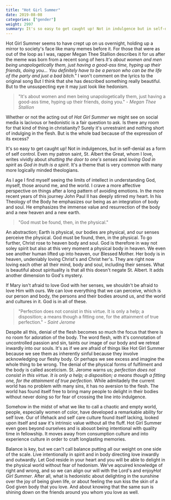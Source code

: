 ```yaml
---
title: "Hot Girl Summer"
date: 2019-08-08
categories: ["gender"]
weight: 2997
summary: It's so easy to get caught up! Not in indulgence but in self-denial. What if there's another way?
---
```


Hot Girl Summer seems to have crept up on us overnight, holding up a mirror to society's face like many memes before it. For those that were as out of the loop as I was, rapper Megan Thee Stallion describes it for us after the meme was born from a recent song of hers *It's about women and men being unapologetically them, just having a good-ass time, hyping up their friends, doing you... You definitely have to be a person who can be the life of the party and just a bad bitch."* I won't comment on the lyrics to the original song But I think that she has described something really beautiful. But to the unsuspecting eye it may just look like hedonism.

>  "It's about women and men being unapologetically them, just having a good-ass time, hyping up their friends, doing you."
> <cite>- Megan Thee Stallion</cite>

Whether or not the acting out of *Hot Girl Summer* we might see on social media is lacivous or hedonistic is a fair question to ask. Is there any room for that kind of thing in christianity? Surely it's unrestraint and nothing short of indulging in the flesh. But is the whole bad because of the expression of its excess?

It's so easy to get caught up! Not in indulgences, but in self-denial as a form of self control. Even my patron saint, St. Albert the Great, whom I love, writes vividly about *shutting the door to one's senses* and *loving God in spirit* as *God in truth is a spirit*. It's a theme that is very common with many more logically minded theologians.

As I age I find myself seeing the limits of intellect in understanding God, myself, those around me, and the world. I crave a more affective perspective on things after a long pattern of avoiding emotions. In the more recent years of this journey John Paul II has deeply stirred my heart. In his Theology of the Body he emphasizes our being as an integration of body and soul. He emphasizes the immense value and resurrection of the body and a new heaven and a new earth.

> "God must be found, then, in the physical."

An abstraction; Earth is physical, our bodies are physical, and our senses perceive the physical. God must be found, then, in the physical. To go further, Christ rose to heaven body and soul. God is therefore in way not soley spirit but also at this very moment a physical body in heaven. We even see another human lifted up into heaven, our Blessed Mother. Her body is in heaven, undeniably loving Christ's and Christ her's.  They are right now loving each other all their mind, body and soul, including their senses. What is beautiful about spirituality is that all this doesn't negate St. Albert. It adds another dimension to God's mystery.

If Mary isn't afraid to love God with her senses, we shouldn't be afraid to love Him with ours. We can love everything that we can perceive, which is our person and body, the persons and their bodies around us, and the world and cultures in it. God is in all of these. 

> "Perfection does not consist in this virtue. It is only a help; a disposition; a means though a fitting one, for the attainment of true perfection."
> <cite>- Saint Jerome</cite>

Despite all this, denial of the flesh becomes so much the focus that there is no room for adoration of the body. The word flesh, with it's connotation of uncontrolled passion and sin, taints our image of our body and we retreat inwardly into our souls. It's as if we are afraid of things like Hot Girl Summer because we see them as inherently sinful because they involve acknowledging our fleshy body. Or perhaps we see excess and imagine the whole thing to be wrong. The denial of the physical forms of fulfilment and the body is called asceticism. St. Jerome warns us; *perfection does not consist in this virtue. It is only a help; a disposition; a means though a fitting one, for the attainment of true perfection.* While admitadely the current world has no problem with many sins, it has no aversion to the flesh. The world has found itself free to bring many people to delight in their bodies without never doing so for fear of crossing the line into indulgence.

Somehow in the midst of what we like to call a chaotic and empty world, people, especially women of color, have developed a remarkable ability for self love.  Our of lifehack and self care culture found itself lacking, looked upon itself and saw it's intrinsic value without all the fluff. Hot Girl Summer even goes beyond ourselves and is abouot being intentional with quality time in fellowship. It moves away from consumption culture and into experience culture in order to craft longlasting memories.

Balance is key, but we can't call balance putting all our weight on one side of the scale. Live intentionally in spirit and in body directing love inwardly and outwardly. Let God reside in your heart and you will be able to delight in the physical world without fear of hedonism. We've aqcuired knowledge of right and wrong, and so we can align our will with the Lord's and enjoy*Hot Girl Summer*. After all, what is hedonistic about delighting in the sunshine over the joy of being given life, or about feeling the sun kiss the skin of a God given body that you love. And about knowing that the same sun is shining down on the friends around you whom you love as well.